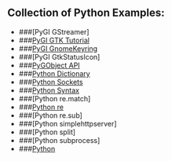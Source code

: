 ## Collection of Python Examples:

- ###[PyGI GStreamer]
- ###[PyGI GTK Tutorial](http://python-gtk-3-tutorial.readthedocs.io/)
- ###[PyGI GnomeKeyring](PythonGIGnomeKeyring.md)
- ###[PyGI GtkStatusIcon]
- ###[PyGObject API](https://lazka.github.io/pgi-docs/)
- ###[Python Dictionary](PythonDictionary.md)
- ###[Python Sockets](http://pleac.sourceforge.net/pleac_python/sockets.html)
- ###[Python Syntax](PythonSyntax.md)
- ###[Python re.match]
- ###[Python re](PythonRe.md)
- ###[Python re.sub]
- ###[Python simplehttpserver]
- ###[Python split]
- ###[Python subprocess]
- ###[Python](Python.md)